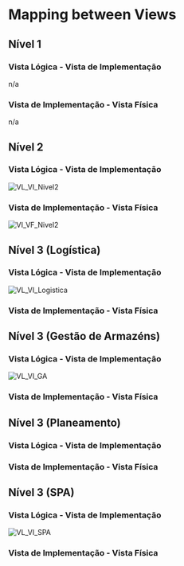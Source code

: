 # Mapping between Views


## Nível 1
### Vista Lógica - Vista de Implementação
n/a
### Vista de Implementação - Vista Física
n/a

## Nível 2
### Vista Lógica - Vista de Implementação 
![VL_VI_Nivel2](https://bitbucket.org/claudiafreitas/lei-22-s5/wiki/diagramas/nivel2/VL_VI/VL_VI.jpg)
### Vista de Implementação - Vista Física
![VI_VF_Nivel2](https://bitbucket.org/claudiafreitas/lei-22-s5/wiki/diagramas/nivel2/VI_VF/VI_VF_Nivel2.jpg)

## Nível 3 (Logística)
### Vista Lógica - Vista de Implementação
![VL_VI_Logistica](https://bitbucket.org/claudiafreitas/lei-22-s5/wiki/diagramas/nivel3/VL_VI_Logistica/VL_VI_Logistica.jpg)
### Vista de Implementação - Vista Física

## Nível 3 (Gestão de Armazéns)
### Vista Lógica - Vista de Implementação
![VL_VI_GA](https://bitbucket.org/claudiafreitas/lei-22-s5/wiki/diagramas/nivel3/VL_VI_GA/Nivel3_VI_VL_GestaoArmazens.jpg)

### Vista de Implementação - Vista Física

## Nível 3 (Planeamento)
### Vista Lógica - Vista de Implementação

### Vista de Implementação - Vista Física

## Nível 3 (SPA)
### Vista Lógica - Vista de Implementação
![VL_VI_SPA](https://bitbucket.org/claudiafreitas/lei-22-s5/wiki/diagramas/nivel3/VL_VI_SPA/VL_VI_SPA.jpg)
### Vista de Implementação - Vista Física